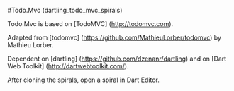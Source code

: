 #Todo.Mvc (dartling_todo_mvc_spirals)

Todo.Mvc is based on [TodoMVC] (http://todomvc.com).

Adapted from [todomvc] (https://github.com/MathieuLorber/todomvc)
by Mathieu Lorber.

Dependent on [dartling] (https://github.com/dzenanr/dartling)
and on [Dart Web Toolkit] (http://dartwebtoolkit.com/).

After cloning the spirals, open a spiral in Dart Editor.




